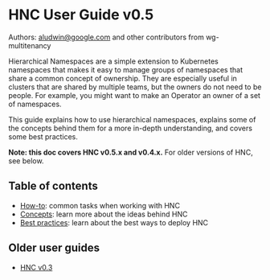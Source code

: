 # HNC User Guide v0.5
Authors: aludwin@google.com and other contributors from wg-multitenancy

Hierarchical Namespaces are a simple extension to Kubernetes namespaces that
makes it easy to manage groups of namespaces that share a common concept of
ownership. They are especially useful in clusters that are shared by multiple
teams, but the owners do not need to be people. For example, you might want to
make an Operator an owner of a set of namespaces.

This guide explains how to use hierarchical namespaces, explains some of the
concepts behind them for a more in-depth understanding, and covers some best
practices.

**Note: this doc covers HNC v0.5.x and v0.4.x.** For older versions of HNC,
see below.

## Table of contents

* [How-to](how-to.md): common tasks when working with HNC
* [Concepts](concepts.md): learn more about the ideas behind HNC
* [Best practices](best-practices.md): learn about the best ways to deploy HNC

## Older user guides

* [HNC v0.3](https://docs.google.com/document/d/1XVVv1ha4j1WUaszu3mmlACeWPUJXbJhA6zntxswrsco)

